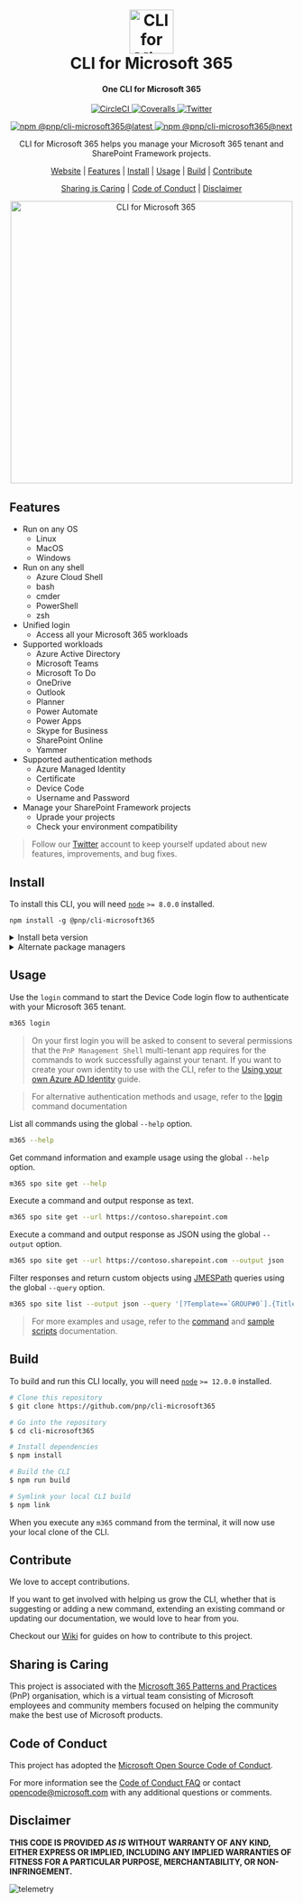 <h1 align="center">
  <a href="https://pnp.github.io/cli-microsoft365">
    <img alt="CLI for Microsoft 365" src="./docs/docs/images/pnp-cli-microsoft365-blue.svg" height="78">
  </a>
  <br>CLI for Microsoft 365<br>
</h1>

<h4 align="center">
  One CLI for Microsoft 365
</h4>

<p align="center">
  <a href="https://app.circleci.com/pipelines/github/pnp/cli-microsoft365">
    <img src="https://img.shields.io/circleci/build/github/pnp/cli-microsoft365/master?style=flat-square&token=PkAaAAWBp9rNYBYhA5YiBhezydqwgFKhm"
      alt="CircleCI" />
  </a>
  
  <a href="https://coveralls.io/github/pnp/cli-microsoft365?branch=master">
    <img src="https://img.shields.io/coveralls/github/pnp/cli-microsoft365/master?style=flat-square"
      alt="Coveralls"/>
  </a>

  <a href="https://twitter.com/climicrosoft365">
    <img src="https://img.shields.io/badge/Twitter-%40climicrosoft365-blue?style=flat-square"
      alt="Twitter" />
  </a>
</p>

<p align="center">
  <a href="https://www.npmjs.com/package/@pnp/cli-microsoft365">
    <img src="https://img.shields.io/npm/v/@pnp/cli-microsoft365/latest?style=flat-square"
      alt="npm @pnp/cli-microsoft365@latest" />
  </a>
  
  <a href="https://www.npmjs.com/package/@pnp/cli-microsoft365">
    <img src="https://img.shields.io/npm/v/@pnp/cli-microsoft365/next?style=flat-square"
      alt="npm @pnp/cli-microsoft365@next" />
  </a>
</p>

<p align="center">CLI for Microsoft 365 helps you manage your Microsoft 365 tenant and SharePoint Framework projects.</p>

<p align="center">
  <a href="https://pnp.github.io/cli-microsoft365">Website</a> | 
  <a href="#features">Features</a> |
  <a href="#install">Install</a> | 
  <a href="#usage">Usage</a> | 
  <a href="#build">Build</a> | 
  <a href="#contribute">Contribute</a>
</p>
<p align="center">
  <a href="#sharing-is-caring">Sharing is Caring</a> |
  <a href="#code-of-conduct">Code of Conduct</a> | 
  <a href="#disclaimer">Disclaimer</a>
</p>

<p align="center">
  <img alt="CLI for Microsoft 365" src="./docs/docs/images/cli-microsoft365.gif" height="500" />
</p>

## Features

- Run on any OS
  - Linux
  - MacOS
  - Windows
- Run on any shell
  - Azure Cloud Shell
  - bash
  - cmder
  - PowerShell
  - zsh
- Unified login
  - Access all your Microsoft 365 workloads
- Supported workloads
  - Azure Active Directory
  - Microsoft Teams
  - Microsoft To Do
  - OneDrive
  - Outlook
  - Planner
  - Power Automate
  - Power Apps
  - Skype for Business
  - SharePoint Online
  - Yammer
- Supported authentication methods
  - Azure Managed Identity
  - Certificate
  - Device Code
  - Username and Password
- Manage your SharePoint Framework projects
  - Uprade your projects
  - Check your environment compatibility

> Follow our [Twitter](https://twitter.com/climicrosoft365) account to keep yourself updated about new features, improvements, and bug fixes.

## Install

To install this CLI, you will need [`node`](https://nodejs.org) `>= 8.0.0` installed.

```
npm install -g @pnp/cli-microsoft365
```

<details>
  <summary>Install beta version</summary>

  ```
  npm install -g @pnp/cli-microsoft365@next
  ```
</details>

<details>
  <summary>Alternate package managers</summary>

  ### yarn

  ```
  yarn global add @pnp/cli-microsoft365
  ```

  ### npx

  ```
  npx @pnp/cli-microsoft365
  ```
</details>

## Usage

Use the `login` command to start the Device Code login flow to authenticate with your Microsoft 365 tenant. 

```sh
m365 login
```

>On your first login you will be asked to consent to several permissions that the `PnP Management Shell` multi-tenant app requires for the commands to work successfully against your tenant. If you want to create your own identity to use with the CLI, refer to the [Using your own Azure AD Identity](user-guide/using-own-identity/) guide.

>For alternative authentication methods and usage, refer to the [login](https://pnp.github.io/cli-microsoft365/cmd/login/) command documentation

List all commands using the global `--help` option.

```sh
m365 --help
```

Get command information and example usage using the global `--help` option.

```sh
m365 spo site get --help
```

Execute a command and output response as text.

```sh
m365 spo site get --url https://contoso.sharepoint.com
```

Execute a command and output response as JSON using the global `--output` option.

```sh
m365 spo site get --url https://contoso.sharepoint.com --output json
```

Filter responses and return custom objects using [JMESPath](https://jmespath.org/) queries using the global `--query`  option.

```sh
m365 spo site list --output json --query '[?Template==`GROUP#0`].{Title:Title, Url:Url}'
```

> For more examples and usage, refer to the [command](https://pnp.github.io/cli-microsoft365/cmd/login/) and  [sample scripts](https://pnp.github.io/cli-microsoft365/sample-scripts/) documentation.

## Build

To build and run this CLI locally, you will need [`node`](https://nodejs.org) `>= 12.0.0` installed.

```sh
# Clone this repository
$ git clone https://github.com/pnp/cli-microsoft365

# Go into the repository
$ cd cli-microsoft365

# Install dependencies
$ npm install

# Build the CLI
$ npm run build

# Symlink your local CLI build
$ npm link
```

When you execute any `m365` command from the terminal, it will now use your local clone of the CLI.

## Contribute

We love to accept contributions.

If you want to get involved with helping us grow the CLI, whether that is suggesting or adding a new command, extending an existing command or updating our documentation, we would love to hear from you.

Checkout our [Wiki](https://github.com/pnp/cli-microsoft365/wiki) for guides on how to contribute to this project.

## Sharing is Caring

This project is associated with the [Microsoft 365 Patterns and Practices](https://pnp.github.io) (PnP) organisation, which is a virtual team consisting of Microsoft employees and community members focused on helping the community make the best use of Microsoft products.

## Code of Conduct

This project has adopted the [Microsoft Open Source Code of Conduct](https://opensource.microsoft.com/codeofconduct/). 

For more information see the [Code of Conduct FAQ](https://opensource.microsoft.com/codeofconduct/faq/) or contact [opencode@microsoft.com](mailto:opencode@microsoft.com) with any additional questions or comments.

## Disclaimer

**THIS CODE IS PROVIDED *AS IS* WITHOUT WARRANTY OF ANY KIND, EITHER EXPRESS OR IMPLIED, INCLUDING ANY IMPLIED WARRANTIES OF FITNESS FOR A PARTICULAR PURPOSE, MERCHANTABILITY, OR NON-INFRINGEMENT.**

![telemetry](https://telemetry.sharepointpnp.com/cli-microsoft365/readme)
